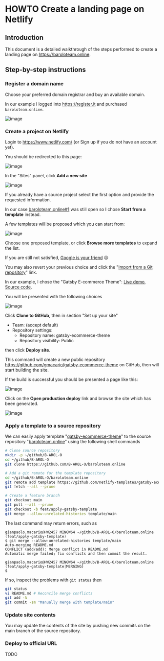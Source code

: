 # HOWTO Create a landing page on Netlify

## Introduction

This document is a detailed walkthrough of the steps performed to create a landing page on <https://baroloteam.online>.

## Step-by-step instructions

### Register a domain name

Choose your preferred domain registrar and buy an available domain.

In our example I logged into <https://register.it> and purchased `baroloteam.online`.

![image](https://github.com/B-AROL-O/ARNEIS/assets/75182/33bfb7f4-a414-4374-b22e-bf176a9bb3a2)

### Create a project on Netlify

Login to <https://www.netlify.com/> (or Sign up if you do not have an account yet).

You should be redirected to this page:

![image](https://github.com/B-AROL-O/ARNEIS/assets/75182/1a29390f-839c-4b07-8b76-e8741608acd3)

In the "Sites" panel, click **Add a new site**

![image](https://github.com/B-AROL-O/ARNEIS/assets/75182/0ee33ff0-4b5d-4fa4-9b15-2ed271034fec)

If you already have a source project select the first option and provide the requested information.

In our case [baroloteam.online#1](https://github.com/B-AROL-O/baroloteam.online/issues/1) was still open so I chose **Start from a template** instead.

A few templates will be proposed which you can start from:

![image](https://github.com/B-AROL-O/ARNEIS/assets/75182/231c0625-3ae8-4541-af1e-1933b98e4cfd)

Choose one proposed template, or click **Browse more templates** to expand the list.

If you are still not satisfied, [Google is your friend](https://www.google.com/search?q=html+simple+landing+page+templates+free) :wink:

You may also revert your previous choice and click the "[Import from a Git repository](https://app.netlify.com/start)" link.

<!-- In our example, I chose the "Bejamas Next.js Blog Starter": [Live demo](https://bejamas-nextjs-blog.netlify.app/), [Source code](https://github.com/netlify-templates/nextjs-blog-theme). -->

In our example, I chose the "Gatsby E-commerce Theme": [Live demo](https://gatsby-ecommerce-theme.netlify.app/), [Source code](https://github.com/netlify-templates/gatsby-ecommerce-theme).

You will be presented with the following choices

![image](https://github.com/B-AROL-O/ARNEIS/assets/75182/499bf39d-c6ee-43f8-ac2c-cdd663609cff)

Click **Clone to GitHub**, then in section "Set up your site"

* Team: (accept default)
* Repository settings:
  * Repository name: gatsby-ecommerce-theme
  * Repository visibility: Public

then click **Deploy site**.

This command will create a new public repository <https://github.com/gmacario/gatsby-ecommerce-theme> on GitHub, then will start building the site.

If the build is successful you should be presented a page like this:

![image](https://github.com/B-AROL-O/ARNEIS/assets/75182/c15b7916-1fa8-4769-9e60-bd7359257da2)

Click on the **Open production deploy** link and browse the site which has been generated.

![image](https://github.com/B-AROL-O/ARNEIS/assets/75182/75645a6d-6e69-46e7-9727-490abd78ade1)

### Apply a template to a source repository

We can easily apply template "[gatsby-ecommerce-theme](https://github.com/netlify-templates/gatsby-ecommerce-theme)" to the source repository "[baroloteam.online](https://github.com/B-AROL-O/baroloteam.online)" using the following shell commands

```bash
# Clone source repository
mkdir -p ~/github/B-AROL-O
cd ~/github/B-AROL-O
git clone https://github.com/B-AROL-O/baroloteam.online

# Add a git remote for the template repository
cd ~/github/B-AROL-O/baroloteam.online
git remote add template https://github.com/netlify-templates/gatsby-ecommerce-theme
git fetch --all --prune

# Create a feature branch
git checkout main
git pull --all --prune
git checkout -b feat/apply-gatsby-template
git merge --allow-unrelated-histories template/main
```

The last command may return errors, such as

```text
gianpaolo.macario@HW2457 MINGW64 ~/github/B-AROL-O/baroloteam.online (feat/apply-gatsby-template)
$ git merge --allow-unrelated-histories template/main
Auto-merging README.md
CONFLICT (add/add): Merge conflict in README.md
Automatic merge failed; fix conflicts and then commit the result.

gianpaolo.macario@HW2457 MINGW64 ~/github/B-AROL-O/baroloteam.online (feat/apply-gatsby-template|MERGING)
$
```

If so, inspect the problems with `git status` then

```bash
git status
vi README.md # Reconcile merge conflicts
git add -A
git commit -sm "Manually merge with template/main"
```

### Update site contents

You may update the contents of the site by pushing new commits on the main branch of the source repository.

### Deploy to official URL

TODO

<!-- EOF -->
